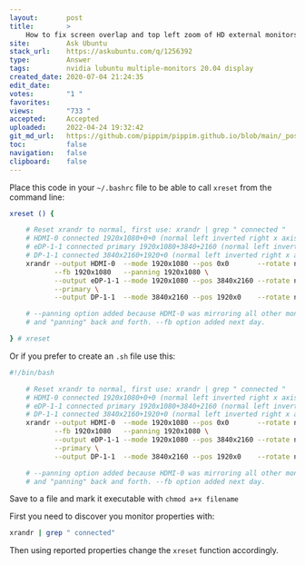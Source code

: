 ```yaml
---
layout:       post
title:        >
    How to fix screen overlap and top left zoom of HD external monitors while using 4k primary Linux Ubuntu 20?
site:         Ask Ubuntu
stack_url:    https://askubuntu.com/q/1256392
type:         Answer
tags:         nvidia lubuntu multiple-monitors 20.04 display
created_date: 2020-07-04 21:24:35
edit_date:    
votes:        "1 "
favorites:    
views:        "733 "
accepted:     Accepted
uploaded:     2022-04-24 19:32:42
git_md_url:   https://github.com/pippim/pippim.github.io/blob/main/_posts/2020/2020-07-04-How-to-fix-screen-overlap-and-top-left-zoom-of-HD-external-monitors-while-using-4k-primary-Linux-Ubuntu-20_.md
toc:          false
navigation:   false
clipboard:    false
---
```


Place this code in your `~/.bashrc` file to be able to call `xreset` from the command line:



``` bash
xreset () {

    # Reset xrandr to normal, first use: xrandr | grep " connected "
    # HDMI-0 connected 1920x1080+0+0 (normal left inverted right x axis y axis) 1107mm x 623mm
    # eDP-1-1 connected primary 1920x1080+3840+2160 (normal left inverted right x axis y axis) 382mm x 215mm
    # DP-1-1 connected 3840x2160+1920+0 (normal left inverted right x axis y axis) 1600mm x 900mm
    xrandr --output HDMI-0  --mode 1920x1080 --pos 0x0       --rotate normal \
           --fb 1920x1080   --panning 1920x1080 \
           --output eDP-1-1 --mode 1920x1080 --pos 3840x2160 --rotate normal \
           --primary \
           --output DP-1-1  --mode 3840x2160 --pos 1920x0    --rotate normal

    # --panning option added because HDMI-0 was mirroring all other monitors
    # and "panning" back and forth. --fb option added next day.

} # xreset
```

Or if you prefer to create an `.sh` file use this:

``` bash
#!/bin/bash

    # Reset xrandr to normal, first use: xrandr | grep " connected "
    # HDMI-0 connected 1920x1080+0+0 (normal left inverted right x axis y axis) 1107mm x 623mm
    # eDP-1-1 connected primary 1920x1080+3840+2160 (normal left inverted right x axis y axis) 382mm x 215mm
    # DP-1-1 connected 3840x2160+1920+0 (normal left inverted right x axis y axis) 1600mm x 900mm
    xrandr --output HDMI-0  --mode 1920x1080 --pos 0x0       --rotate normal \
           --fb 1920x1080   --panning 1920x1080 \
           --output eDP-1-1 --mode 1920x1080 --pos 3840x2160 --rotate normal \
           --primary \
           --output DP-1-1  --mode 3840x2160 --pos 1920x0    --rotate normal

    # --panning option added because HDMI-0 was mirroring all other monitors
    # and "panning" back and forth. --fb option added next day.
```

Save to a file and mark it executable with `chmod a+x filename`

First you need to discover you monitor properties with:

``` bash
xrandr | grep " connected"
```

Then using reported properties change the `xreset` function accordingly.
